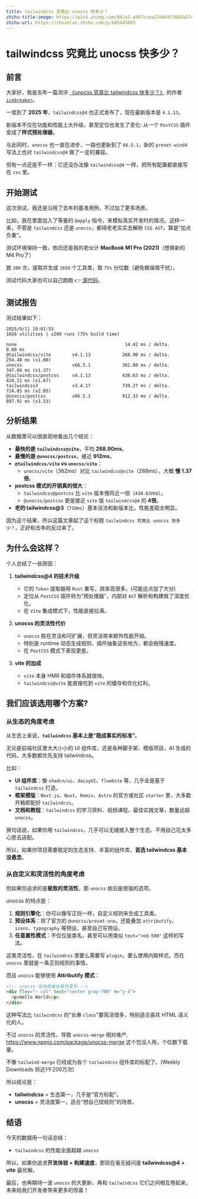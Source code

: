 ```yaml
---
title: tailwindcss 究竟比 unocss 快多少？
zhihu-title-image: https://pic4.zhimg.com/80/v2-e967ccea27e66471685a27c2812b6ab4.jpg
zhihu-url: https://zhuanlan.zhihu.com/p/685445883
---
```


# tailwindcss 究竟比 unocss 快多少？

## 前言

大家好，我是去年一篇测评 [《unocss 究竟比 tailwindcss 快多少？》](./README_2024.md) 的作者 [`icebreaker`](https://github.com/sonofmagic)。

一晃到了 **2025 年**，`tailwindcss@4` 也正式发布了，现在最新版本是 `4.1.13`。

新版本不仅在功能和性能上大升级，甚至定位也发生了变化: 从一个 `PostCSS` 插件变成了**样式预处理器**。

与此同时，`unocss` 也一直在进步，一路也更新到了 `66.5.1`，新的 `preset-wind4` 写法上也对 `tailwindcss@4` 做了一定的兼容。

但有一点还是不一样：它还没办法像 `tailwindcss@4` 一样，把所有配置都直接写在 `css` 里。

## 开始测试

这次测试，我还是沿用了去年的基准用例，不过加了更多场景。

比如，我在里面加入了等量的 `@apply` 指令，来模拟真实开发时的情况。这样一来，不管是 `tailwindcss` 还是 `unocss`，都得老老实实去解析 `CSS AST`，算是“加点负重”。

测试环境保持一致，依旧还是我的老伙计 **MacBook M1 Pro (2021)**（想换新的 M4 Pro了）

跑 `200` 次，提取并生成 `1656` 个工具类，取 `75%` 分位数（避免极端值干扰）。

测试代码大家也可以自己跑跑 👉 [源代码](https://github.com/sonofmagic/tailwindcss-vs-unocss/tree/main/bench)。

## 测试报告

测试结果如下：

```
2025/9/11 10:01:53
1656 utilities | x200 runs (75% build time)

none                                         14.42 ms / delta.      0.00 ms
@tailwindcss/vite        v4.1.13            268.90 ms / delta.    254.48 ms (x1.00)
unocss                   v66.5.1            362.08 ms / delta.    347.66 ms (x1.37)
@tailwindcss/postcss     v4.1.13            438.63 ms / delta.    424.21 ms (x1.67)
tailwindcss3             v3.4.17            739.27 ms / delta.    724.85 ms (x2.85)
@unocss/postcss          v66.5.1            912.33 ms / delta.    897.91 ms (x3.53)
```

## 分析结果

从数据里可以很直观地看出几个结论：

- **最快的是 `tailwindcss@vite`**，平均 **268.90ms**。
- **最慢的是 `@unocss/postcss`**，接近 **912ms**。
- **`@tailwindcss/vite` vs `unocss/vite`**：
  - `unocss/vite`（362ms）对比 `tailwindcss@vite`（268ms），大概 **慢 1.37 倍**。
- **postcss 模式的开销真的很大**：
  - `tailwindcss@postcss` 比 `vite` 版本慢将近一倍（`438.63`ms）。
  - `@unocss/postcss` 更是接近 `vite` 版 `tailwindcss@4` 的 **4倍**。
- **老的 tailwindcss@3**（`710ms`）基本没法和新版本比，性能差距太明显。

因为这个结果，所以这篇文章起了这个标题 `tailwindcss 究竟比 unocss 快多少？`，正好和去年的反过来了。

## 为什么会这样？

个人总结了一些原因：

1. **tailwindcss@4 的技术升级**
   - 它的 `Token` 提取器用 `Rust` 重写，效率高很多。(可能这点加了大分)
   - 定位从 `PostCSS` 插件转为“预处理器”，内部对 `AST` 解析和构建做了深度优化。
   - 在 `Vite` 集成模式下，性能直接拉满。

2. **unocss 的灵活性代价**
   - `unocss` 胜在灵活和可扩展，但灵活带来额外性能开销。
   - 特别是 runtime 动态生成规则、插件抽象这些地方，都会拖慢速度。
   - 在 `PostCSS` 模式下表现更差。

3. **vite 的加成**
   - `vite` 本身 HMR 和插件体系就很快。
   - `tailwindcss@vite` 能直接吃到 `vite` 的缓存和优化红利。

## 我们应该选用哪个方案?

### 从生态的角度考虑

从生态上来说，**`tailwindcss` 基本上是“既成事实的标准”**。

无论是前端社区里大大小小的 UI 组件库，还是各种脚手架、模版项目，AI 生成的代码，大多数都优先支持 tailwindcss。

比如：

- **UI 组件库**：像 `shadcn/ui`、`daisyUI`、`flowbite` 等，几乎全是基于 `tailwindcss` 打造。
- **框架模版**：`Next.js`、`Nuxt`、`Remix`、`Astro` 的官方或社区 `starter` 里，大多数开箱即配好 `tailwindcss`。
- **文档和教程**：`tailwindcss` 的学习资料、视频课程、最佳实践文章，数量远超 `unocss`。

换句话说，如果你用 `tailwindcss`，几乎可以无缝接入整个生态，不用自己花太多心思去适配。

所以，如果你项目需要稳定的生态支持、丰富的组件库，**首选 tailwindcss 基本没悬念**。

### 从自定义和灵活性的角度考虑

但如果你追求的是**极致的灵活性**，那 `unocss` 依旧是很强的选项。

unocss 的特点是：

1. **规则引擎化**：你可以像写正则一样，自定义规则来生成工具类。
2. **预设体系**：除了官方的 `@unocss/preset-uno`，还能叠加 `attributify`、`icons`、`typography` 等预设，甚至自己写预设。
3. **任意属性模式**：不仅仅是类名，甚至可以用类似 `text="red-500"` 这样的写法。

这类灵活性，在 `tailwindcss` 里要么需要写 `plugin`，要么使用内联样式。而在 `unocss` 里就是一条正则规则的事情。

而且 `unocss` 能够使用 **Attributify 模式**：

```html
<!-- unocss 支持直接在属性里写 -->
<div flex="~ col" text="center gray-700" m="y-4">
  <p>Hello World</p>
</div>
```

这种写法比 `tailwindcss` 的“长串 `class`”要简洁很多，特别适合喜欢 HTML 语义化的人。

不过 `unocss` 的灵活性，导致 `unocss-merge` 相对难产, https://www.npmjs.com/package/unocss-merge 这个包没人用，个位数下载量。

不像 `tailwind-merge` 已经成为各个 `tailwindcss` 组件库的标配了。(Weekly Downloads 将近1千200万次)

所以结论是：

- **tailwindcss** = 生态第一，几乎是“官方标配”。
- **unocss** = 灵活度第一，适合“想自己捏规则”的场景。

## 结语

今天的数据用一句话总结：

- `tailwindcss` 的性能全面超越 `unocss`

所以，如果你追求**开发体验 + 构建速度**，那现在毫无疑问是 **tailwindcss@4 + vite** 最优解。

最后，也再期待一波 `unocss` 的大更新，再和 `tailwindcss` 它们之间相互卷起来，未来给我们开发者带来更多的惊喜！
